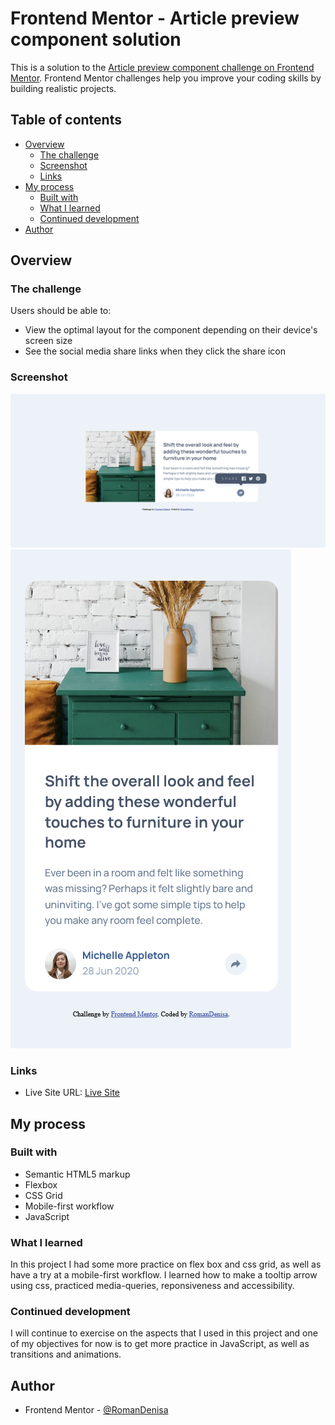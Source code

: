 # Frontend Mentor - Article preview component solution

This is a solution to the [Article preview component challenge on Frontend Mentor](https://www.frontendmentor.io/challenges/article-preview-component-dYBN_pYFT). Frontend Mentor challenges help you improve your coding skills by building realistic projects. 

## Table of contents

- [Overview](#overview)
  - [The challenge](#the-challenge)
  - [Screenshot](#screenshot)
  - [Links](#links)
- [My process](#my-process)
  - [Built with](#built-with)
  - [What I learned](#what-i-learned)
  - [Continued development](#continued-development)
- [Author](#author)

## Overview

### The challenge

Users should be able to:

- View the optimal layout for the component depending on their device's screen size
- See the social media share links when they click the share icon

### Screenshot

![](./screenshots/screenshot-desktop.png)
![](./screenshots/screenshot-mobile.png)

### Links

- Live Site URL: [Live Site](https://romandenisa.github.io/FrontendMentorChallenges/article-preview-component/)

## My process

### Built with

- Semantic HTML5 markup
- Flexbox
- CSS Grid
- Mobile-first workflow
- JavaScript

### What I learned

In this project I had some more practice on flex box and css grid, as well as have a try at a mobile-first workflow.
I learned how to make a tooltip arrow using css, practiced media-queries, reponsiveness and accessibility. 

### Continued development

I will continue to exercise on the aspects that I used in this project and one of my objectives for now is to get more practice in JavaScript, as well as transitions and animations.
## Author

- Frontend Mentor - [@RomanDenisa](https://www.frontendmentor.io/profile/RomanDenisa)

